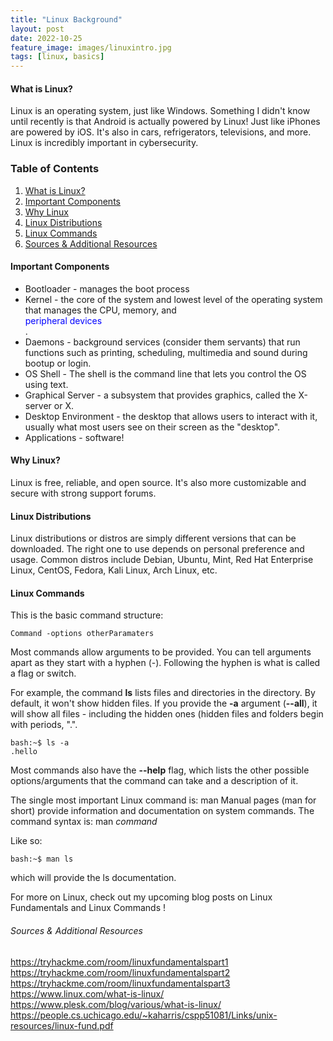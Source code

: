 ```yaml
---
title: "Linux Background"
layout: post
date: 2022-10-25
feature_image: images/linuxintro.jpg
tags: [linux, basics]
---
```


#### What is Linux?
Linux is an operating system, just like Windows. Something I didn't know until recently is that Android is actually powered by Linux! Just like iPhones are powered by iOS. It's also in cars, refrigerators, televisions, and more. Linux is incredibly important in cybersecurity.

<!--more-->

### Table of Contents
1. [What is Linux?](#what-is-linux)
2. [Important Components](#important-components)
3. [Why Linux](#why-linux)
4. [Linux Distributions](#linux-distributions)
5. [Linux Commands](#linux-commands)
6. [Sources & Additional Resources](#sources-additional-resources)



#### Important Components
- Bootloader - manages the boot process
- Kernel - the core of the system and lowest level of the operating system that manages the CPU, memory, and <div style = "color:blue;">peripheral devices</div>.
- Daemons - background services (consider them servants) that run functions such as printing, scheduling, multimedia and sound during bootup or login. 
- OS Shell - The shell is the command line that lets you control the OS using text. 
- Graphical Server - a subsystem that provides graphics, called the X-server or X.
- Desktop Environment - the desktop that allows users to interact with it, usually what most users see on their screen as the "desktop".
- Applications - software!



#### Why Linux?
Linux is free, reliable, and open source. It's also more customizable and secure with strong support forums.



#### Linux Distributions
Linux distributions or distros are simply different versions that can be downloaded. The right one to use depends on personal preference and usage. Common distros include Debian, Ubuntu, Mint, Red Hat Enterprise Linux, CentOS, Fedora, Kali Linux, Arch Linux, etc.



#### Linux Commands
This is the basic command structure:
```console
Command -options otherParamaters
```
Most commands allow arguments to be provided. You can tell arguments apart as they start with a hyphen (-). Following the hyphen is what is called a flag or switch. 

For example, the command **ls** lists files and directories in the directory. By default, it won't show hidden files. If you provide the **-a** argument (**--all**), it will show all files - including the hidden ones (hidden files and folders begin with periods, ".". 
```console
bash:~$ ls -a
.hello
```

Most commands also have the **--help** flag, which lists the other possible options/arguments that the command can take and a description of it. 

The single most important Linux command is:
man
Manual pages (man for short) provide information and documentation on system commands. The command syntax is:
man *command*

Like so:
```console
bash:~$ man ls
```
which will provide the ls documentation. 


For more on Linux, check out my upcoming blog posts on Linux Fundamentals and Linux Commands !

###### Sources & Additional Resources
https://tryhackme.com/room/linuxfundamentalspart1
https://tryhackme.com/room/linuxfundamentalspart2
https://tryhackme.com/room/linuxfundamentalspart3
https://www.linux.com/what-is-linux/
https://www.plesk.com/blog/various/what-is-linux/
https://people.cs.uchicago.edu/~kaharris/cspp51081/Links/unix-resources/linux-fund.pdf
